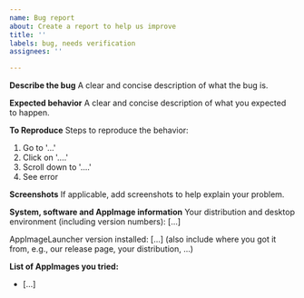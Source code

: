 ```yaml
---
name: Bug report
about: Create a report to help us improve
title: ''
labels: bug, needs verification
assignees: ''

---
```


<!--
Hello there! Thanks for your interest in making AppImageLauncher better. Please fill in as much information as possible about your bug so that we can help you directly, and don't have to play the good old information ping pong.

See also: https://www.chiark.greenend.org.uk/~sgtatham/bugs.html
-->

**Describe the bug**
A clear and concise description of what the bug is.

**Expected behavior**
A clear and concise description of what you expected to happen.

**To Reproduce**
Steps to reproduce the behavior:
1. Go to '...'
2. Click on '....'
3. Scroll down to '....'
4. See error

**Screenshots**
If applicable, add screenshots to help explain your problem.

**System, software and AppImage information**
Your distribution and desktop environment (including version numbers): [...]

AppImageLauncher version installed: [...] (also include where you got it from, e.g., our release page, your distribution, ...)

**List of AppImages you tried:**
- [...]
